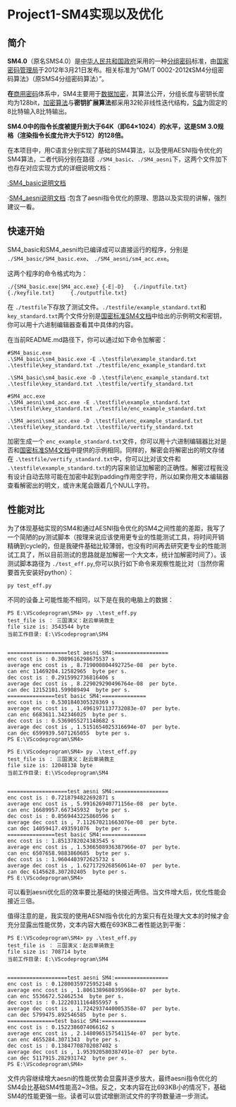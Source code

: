 # Project1-SM4实现以及优化

## 简介

**SM4.0**（原名SMS4.0）是[中华人民共和国政府](https://baike.baidu.com/item/%E4%B8%AD%E5%8D%8E%E4%BA%BA%E6%B0%91%E5%85%B1%E5%92%8C%E5%9B%BD%E6%94%BF%E5%BA%9C/10458633?fromModule=lemma_inlink)采用的一种[分组密码](https://baike.baidu.com/item/%E5%88%86%E7%BB%84%E5%AF%86%E7%A0%81/1436163?fromModule=lemma_inlink)标准，由[国家密码管理局](https://baike.baidu.com/item/%E5%9B%BD%E5%AE%B6%E5%AF%86%E7%A0%81%E7%AE%A1%E7%90%86%E5%B1%80/2712999?fromModule=lemma_inlink)于2012年3月21日发布。相关标准为“GM/T 0002-2012《SM4分组密码算法》（原SMS4分组密码算法）”。

**在**[商用密码](https://baike.baidu.com/item/%E5%95%86%E7%94%A8%E5%AF%86%E7%A0%81/10636778?fromModule=lemma_inlink)体系中，SM4主要用于[数据加密](https://baike.baidu.com/item/%E6%95%B0%E6%8D%AE%E5%8A%A0%E5%AF%86/11048982?fromModule=lemma_inlink)，其算法公开，分组长度与密钥长度均为128bit，[加密算法](https://baike.baidu.com/item/%E5%8A%A0%E5%AF%86%E7%AE%97%E6%B3%95/2816213?fromModule=lemma_inlink)与**密钥扩展算法**都采用32轮非线性迭代结构，[S盒](https://baike.baidu.com/item/S%E7%9B%92/0?fromModule=lemma_inlink)为固定的8比特输入8比特输出。

**SM4.0中的指令长度被提升到大于64K（即64×1024）的水平，这是SM 3.0规格（渲染指令长度允许大于512）的128倍。**

在本项目中，用C语言分别实现了基础的SM4算法，以及使用AESNI指令优化的SM4算法，二者代码分别在路径 `./SM4_basic`、`./SM4_aesni`下，这两个文件加下也存在对应实现方式的详细说明文档：

[·SM4_basic说明文档](./sm4_basic/README.md)

·[SM4_aesni说明文档](./sm4_aesni/README.md) :包含了aesni指令优化的原理、思路以及实现的讲解，强烈建议一看。

## 快速开始

SM4_basic和SM4_aesni均已编译成可以直接运行的程序，分别是 `./SM4_basic/SM4_basic.exe`、 `./SM4_aesni/sm4_acc.exe`。

这两个程序的命令格式均为：

```command
./{SM4_basic.exe|SM4_acc.exe} {-E|-D}	{./inputfile.txt}	{./keyfile.txt}		{./outputfile.txt}
```

在 `./testfile`下存放了测试文件。`./testfile/example_standard.txt`和 `key_standard.txt`两个文件分别是[国密标准SM4文档](32907-2016-gbt-cd-300.pdf)中给出的示例明文和密钥，你可以用十六进制编辑器查看其中具体的内容。

在当前README.md路径下，你可以通过如下命令加解密：

```
#SM4_basic.exe
.\SM4_basic\sm4_basic.exe -E .\testfile\example_standard.txt .\testfile\key_standard.txt ./testfile/enc_example_standard.txt

.\SM4_basic\sm4_basic.exe -D .\testfile\enc_example_standard.txt .\testfile\key_standard.txt .\testfile/vertify_standard.txt

#SM4_acc.exe
.\SM4_aesni\sm4_acc.exe -E .\testfile\example_standard.txt .\testfile\key_standard.txt ./testfile/enc_example_standard.txt

.\SM4_aesni\sm4_acc.exe -D .\testfile\enc_example_standard.txt .\testfile\key_standard.txt .\testfile/vertify_standard.txt
```

加密生成一个 `enc_example_standard.txt`文件，你可以用十六进制编辑器比对是否和[国密标准SM4文档](32907-2016-gbt-cd-300.pdf)中提供的示例相同。同样的，解密会将解密出的明文存储在 `.\testfile/vertify_standard.txt`中，你可以比对该文件和 `.\testfile\example_standard.txt`的内容来验证加解密的正确性。解密过程我没有设计自动去除可能在加密中起到padding作用空字符，所以如果你用文本编辑器查看解密出的明文，或许末尾会跟着几个NULL字符。

## 性能对比

为了体现基础实现的SM4和通过AESNI指令优化的SM4之间性能的差距，我写了一个简陋的py测试脚本（按理来说应该使用更专业的性能测试工具，将时间开销精确到cycle的，但是我硬件基础比较薄弱，也没有时间再去研究更专业的性能测试工具了，所以目前测试的思路就是加解密一个大文本，统计加解密时间了）。该测试脚本路径为 `./test_eff.py`,你可以执行如下命令来观察性能比对（当然你需要首先安装好python）：

```
py test_eff.py
```

不同的设备上可能性能不相同，以下是在我的电脑上的数据：

```
PS E:\VScodeprogram\SM4> py .\test_eff.py
test_file is ： 三国演义：赵云单骑救主
file size is: 3543544 byte
当前工作目录: E:\VScodeprogram\SM4


===================test aesni SM4:=================
enc cost is : 0.3089616298675537 s
average enc cost is , 8.719000804492725e-08  per byte.
can enc 11469204.12582965  byte per s.
dec cost is : 0.2915992736816406 s
average dec cost is , 8.229029290496764e-08  per byte.
can dec 12152101.599089494  byte per s.
===============test basic SM4:==============
enc cost is : 0.5301840305328369 s
average enc cost is , 1.4961971137732083e-07  per byte.
can enc 6683611.342346025  byte per s.
dec cost is : 0.5369055271148682 s
average dec cost is , 1.5151654025316694e-07  per byte.
can dec 6599939.5071265055  byte per s.
PS E:\VScodeprogram\SM4>

PS E:\VScodeprogram\SM4> py .\test_eff.py
test_file is ： 三国演义：赵云单骑救主
file size is: 12048138 byte
当前工作目录: E:\VScodeprogram\SM4


===================test aesni SM4:=================
enc cost is : 0.7218794822692871 s
average enc cost is , 5.991626940771156e-08  per byte.
can enc 16689957.667345932  byte per s.
dec cost is : 0.8569443225860596 s
average dec cost is , 7.112670211663076e-08  per byte.
can dec 14059417.493591076  byte per s.
===============test basic SM4:==============
enc cost is : 1.8513782024383545 s
average enc cost is , 1.5366508936387966e-07  per byte.
can enc 6507658.9883860685  byte per s.
dec cost is : 1.9604403972625732 s
average dec cost is , 1.6271729268560614e-07  per byte.
can dec 6145628.307202405  byte per s.
PS E:\VScodeprogram\SM4>
```

可以看到aesni优化后的效率要比基础的快接近两倍。当文件增大后，优化性能会接近三倍。

值得注意的是，我实现的使用AESNI指令优化的方案只有在处理大文本的时候才会充分显露出性能优势，文本内容大概在693KB二者性能达到平衡：

```
PS E:\VScodeprogram\SM4> py .\test_eff.py
test_file is ： 三国演义：赵云单骑救主
file size is: 708714 byte
当前工作目录: E:\VScodeprogram\SM4


===================test aesni SM4:=================
enc cost is : 0.12800359725952148 s
average enc cost is , 1.8061389680395968e-07  per byte.
can enc 5536672.52462534  byte per s.
dec cost is : 0.12220311164855957 s
average dec cost is , 1.7242937440005358e-07  per byte.
can dec 5799475.892546585  byte per s.
===============test basic SM4:==============
enc cost is : 0.1522386074066162 s
average enc cost is , 2.1480965157541154e-07  per byte.
can enc 4655284.3071343  byte per s.
dec cost is : 0.13847708702087402 s
average dec cost is , 1.953920580387491e-07  per byte.
can dec 5117915.282931742  byte per s.
PS E:\VScodeprogram\SM4>
```

文件内容继续增大aesni的性能优势会显露并逐步放大，最终aesni指令优化的SM4会比基础SM4性能高2~3倍。反之，文本内容在比693KB小的情况下，基础SM4的性能更强一些。读者可以尝试增删测试文件的字符数量进一步测试。

